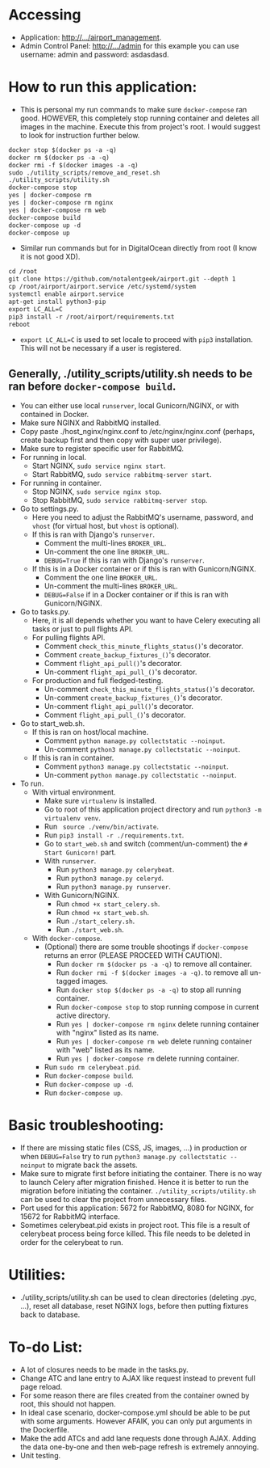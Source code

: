 # Accessing

* Application: [http://.../airport_management](http://.../airport_management).
* Admin Control Panel: [http://.../admin](http://.../admin) for this example you can use username: admin and password: asdasdasd.

# How to run this application:

* This is personal my run commands to make sure `docker-compose` ran good. HOWEVER, this completely stop running container and deletes all images in the machine. Execute this from project's root. I would suggest to look for instruction further below.

```markdown
docker stop $(docker ps -a -q)
docker rm $(docker ps -a -q)
docker rmi -f $(docker images -a -q)
sudo ./utility_scripts/remove_and_reset.sh
./utility_scripts/utility.sh
docker-compose stop
yes | docker-compose rm
yes | docker-compose rm nginx
yes | docker-compose rm web
docker-compose build
docker-compose up -d
docker-compose up
```

* Similar run commands but for in DigitalOcean directly from root (I know it is not good XD).

```markdown
cd /root
git clone https://github.com/notalentgeek/airport.git --depth 1
cp /root/airport/airport.service /etc/systemd/system
systemctl enable airport.service
apt-get install python3-pip
export LC_ALL=C
pip3 install -r /root/airport/requirements.txt
reboot
```

* `export LC_ALL=C` is used to set locale to proceed with `pip3` installation. This will not be necessary if a user is registered.

## __Generally__, ./utility_scripts/utility.sh needs to be ran before `docker-compose build`.
* You can either use local `runserver`, local Gunicorn/NGINX, or with contained in Docker.
* Make sure NGINX and RabbitMQ installed.
* Copy paste ./host_nginx/nginx.conf to /etc/nginx/nginx.conf (perhaps, create backup first and then copy with super user privilege).
* Make sure to register specific user for RabbitMQ.
* For running in local.
    * Start NGINX, `sudo service nginx start`.
    * Start RabbitMQ, `sudo service rabbitmq-server start`.
* For running in container.
    * Stop NGINX, `sudo service nginx stop`.
    * Stop RabbitMQ, `sudo service rabbitmq-server stop`.
* Go to settings.py.
    * Here you need to adjust the RabbitMQ's username, password, and `vhost` (for virtual host, but `vhost` is optional).
    * If this is ran with Django's `runserver`.
        * Comment the multi-lines `BROKER_URL`.
        * Un-comment the one line `BROKER_URL`.
        * `DEBUG=True` if this is ran with Django's `runserver`.
    * If this is in a Docker container or if this is ran with Gunicorn/NGINX.
        * Comment the one line `BROKER_URL`.
        * Un-comment the multi-lines `BROKER_URL`.
        * `DEBUG=False` if in a Docker container or if this is ran with Gunicorn/NGINX.
* Go to tasks.py.
    * Here, it is all depends whether you want to have Celery executing all tasks or just to pull flights API.
    * For pulling flights API.
        * Comment `check_this_minute_flights_status()`'s decorator.
        * Comment `create_backup_fixtures_()`'s decorator.
        * Comment `flight_api_pull()`'s decorator.
        * Un-comment `flight_api_pull_()`'s decorator.
    * For production and full fledged-testing.
        * Un-comment `check_this_minute_flights_status()`'s decorator.
        * Un-comment `create_backup_fixtures_()`'s decorator.
        * Un-comment `flight_api_pull()`'s decorator.
        * Comment `flight_api_pull_()`'s decorator.
* Go to start_web.sh.
    * If this is ran on host/local machine.
        * Comment `python manage.py collectstatic --noinput`.
        * Un-comment `python3 manage.py collectstatic --noinput`.
    * If this is ran in container.
        * Comment `python3 manage.py collectstatic --noinput`.
        * Un-comment `python manage.py collectstatic --noinput`.
* To run.
    * With virtual environment.
        * Make sure `virtualenv` is installed.
        * Go to root of this application project directory and run `python3 -m virtualenv venv`.
        * Run ` source ./venv/bin/activate`.
        * Run `pip3 install -r ./requirements.txt`.
        * Go to `start_web.sh` and switch (comment/un-comment) the `# Start Gunicorn!` part.
        * With `runserver`.
            * Run `python3 manage.py celerybeat`.
            * Run `python3 manage.py celeryd`.
            * Run `python3 manage.py runserver`.
        * With Gunicorn/NGINX.
            * Run `chmod +x start_celery.sh`.
            * Run `chmod +x start_web.sh`.
            * Run `./start_celery.sh`.
            * Run `./start_web.sh`.
    * With `docker-compose`.
        * (Optional) there are some trouble shootings if `docker-compose` returns an error (PLEASE PROCEED WITH CAUTION).
            * Run `docker rm $(docker ps -a -q)` to remove all container.
            * Run `docker rmi -f $(docker images -a -q)`. to remove all un-tagged images.
            * Run `docker stop $(docker ps -a -q)` to stop all running container.
            * Run `docker-compose stop` to stop running compose in current active directory.
            * Run `yes | docker-compose rm nginx` delete running container with "nginx" listed as its name.
            * Run `yes | docker-compose rm web` delete running container with "web" listed as its name.
            * Run `yes | docker-compose rm` delete running container.
        * Run `sudo rm celerybeat.pid`.
        * Run `docker-compose build`.
        * Run `docker-compose up -d`.
        * Run `docker-compose up`.

# Basic troubleshooting:

* If there are missing static files (CSS, JS, images, ...) in production or when `DEBUG=False` try to run `python3 manage.py collectstatic --noinput` to migrate back the assets.
* Make sure to migrate first before initiating the container. There is no way to launch Celery after migration finished. Hence it is better to run the migration before initiating the container. `./utility_scripts/utility.sh` can be used to clear the project from unnecessary files.
* Port used for this application: 5672 for RabbitMQ, 8080 for NGINX, for 15672 for RabbitMQ interface.
* Sometimes celerybeat.pid exists in project root. This file is a result of celerybeat process being force killed. This file needs to be deleted in order for the celerybeat to run.

# Utilities:

* ./utility_scripts/utility.sh can be used to clean directories (deleting .pyc, ...), reset all database, reset NGINX logs, before then putting fixtures back to database.

# To-do List:

* A lot of closures needs to be made in the tasks.py.
* Change ATC and lane entry to AJAX like request instead to prevent full page reload.
* For some reason there are files created from the container owned by root, this should not happen.
* In ideal case scenario, docker-compose.yml should be able to be put with some arguments. However AFAIK, you can only put arguments in the Dockerfile.
* Make the add ATCs and add lane requests done through AJAX. Adding the data one-by-one and then web-page refresh is extremely annoying.
* Unit testing.